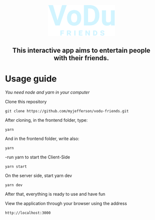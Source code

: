 <h1 align="center">
<img width="220px" src="./frontend/src/assets/img/vodu-friends-logo.png"/>
<h2 align="center">This interactive app aims to entertain people with their friends.</h2>
</h1>

<h1>Usage guide</h1>
<i>You need node and yarn in your computer</i>

Clone this repository
```
git clone https://github.com/myjefferson/vodu-friends.git
```

After cloning, in the frontend folder, type: 
```
yarn
```

And in the frontend folder, write also: 
```
yarn
```

-run yarn to start the Client-Side

```
yarn start
```

On the server side, start yarn dev

```
yarn dev
```

After that, everything is ready to use and have fun

View the application through your browser using the address

```
http://localhost:3000
```
